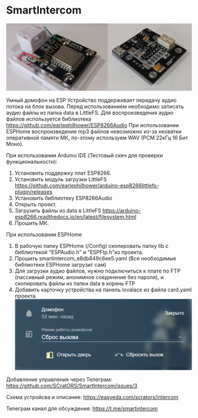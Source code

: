 # SmartIntercom

![](images/main.jpg)

Умный домофон на ESP
Устройство поддерживает передачу аудио потока на блок вызова. Перед использованием необходимо записать аудио файлы из папка data в LittleFS.
Для воспроизведения аудио файлов используется библиотека https://github.com/earlephilhower/ESP8266Audio
При использовании ESPHome воспроизведение mp3 файлов невозможно из-за нехватки оперативной памяти МК, по-этому используем WAV (PCM 22кГц 16 Бит Моно).

При использовании Arduino IDE (Тестовый скеч для проверки функциональности):
1. Установить поддержку плат ESP8266.
2. Установить модуль загрузки LittleFS https://github.com/earlephilhower/arduino-esp8266littlefs-plugin/releases
3. Установить библиотеку ESP8266Audio
4. Открыть проект.
5. Загрузить файлы из data в LittleFS https://arduino-esp8266.readthedocs.io/en/latest/filesystem.html
6. Прошить МК.

При использовании ESPHome
1. В рабочую папку ESPHome (/Config) скопировать папку lib с библиотекой "ESPAudio.h" и "ESPFtp.h"из проекта. 
2. Прошить smartintercom_e8db849c6ee5.yaml (Все необходимые библиотеки ESPHome загрузит сам)
3. Для загрузки аудио файлов, нужно подключиться к плате по FTP (пассивный режим, анонимное соединение без пароля), и скопировать файлы из папки data в корень FTP
4. Добавить карточку устройства на панель lovalace из файла card.yaml проекта. ![](images/card.png)

Добавление управления через Телеграм:
https://github.com/SCratORS/SmartIntercom/issues/3

Схема устройсва и описание:
https://easyeda.com/scrators/intercom

Телеграм канал для обсуждения:
https://t.me/smartintercom
